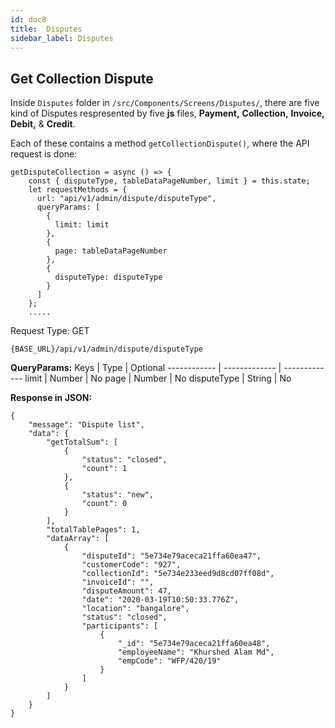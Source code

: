 ```yaml
---
id: doc8
title:  Disputes
sidebar_label: Disputes
---
```


## Get Collection Dispute

Inside `Disputes` folder in `/src/Components/Screens/Disputes/`, there are five kind of Disputes respresented by five **js** files, **Payment,** **Collection,** **Invoice,** **Debit,** & **Credit**.

Each of these contains a method `getCollectionDispute()`, where the API request is done:

```
getDisputeCollection = async () => {
    const { disputeType, tableDataPageNumber, limit } = this.state;
    let requestMethods = {
      url: "api/v1/admin/dispute/disputeType",
      queryParams: [
        {
          limit: limit
        },
        {
          page: tableDataPageNumber
        },
        {
          disputeType: disputeType
        }
      ]
    };
    .....
```

Request Type: GET
```
{BASE_URL}/api/v1/admin/dispute/disputeType
```
**QueryParams:**
Keys | Type | Optional
------------ | ------------- | -------------
limit | Number | No
page | Number | No
disputeType | String | No


**Response in JSON:** 
```
{
    "message": "Dispute list",
    "data": {
        "getTotalSum": [
            {
                "status": "closed",
                "count": 1
            },
            {
                "status": "new",
                "count": 0
            }
        ],
        "totalTablePages": 1,
        "dataArray": [
            {
                "disputeId": "5e734e79aceca21ffa60ea47",
                "customerCode": "927",
                "collectionId": "5e734e233eed9d8cd07ff08d",
                "invoiceId": "",
                "disputeAmount": 47,
                "date": "2020-03-19T10:50:33.776Z",
                "location": "bangalore",
                "status": "closed",
                "participants": [
                    {
                        "_id": "5e734e79aceca21ffa60ea48",
                        "employeeName": "Khurshed Alam Md",
                        "empCode": "WFP/420/19"
                    }
                ]
            }
        ]
    }
}
```


